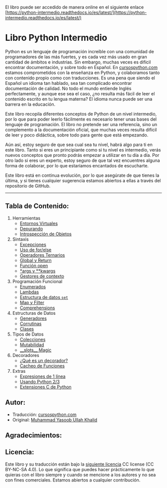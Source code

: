 El libro puede ser accedido de manera online en el siguiente enlace [https://python-intermedio.readthedocs.io/es/latest/](https://python-intermedio.readthedocs.io/es/latest/)

Libro Python Intermedio
===================

Python es un lenguaje de programación increíble con una comunidad de programadores de las más fuertes, y es cada vez más usado en gran cantidad de ámbitos e industrias. Sin embargo, muchas veces es difícil encontrar documentación, y sobre todo en Español. En [cursospython.com](https://www.cursospython.com) estamos comprometidos con la enseñanza en Python, y colaboramos tanto con contenido propio como con traducciones. Es una pena que siendo el Español un idioma tan hablado, sea tan complicado encontrar documentación de calidad. No todo el mundo entiende Inglés perfectamente, y aunque ese sea el caso, ¿no resulta más fácil de leer el contenido escrito en tu lengua materna? El idioma nunca puede ser una barrera en la educación.

Este libro recopila diferentes conceptos de Python de un nivel intermedio, por lo que para poder leerlo fácilmente es necesario tener unas bases del lenguaje de programación. El libro no pretende ser una referencia, sino un complemento a la documentación oficial, que muchas veces resulta difícil de leer y poco didáctica, sobre todo para gente que está empezando.

Aún así, estoy seguro de que sea cual sea tu nivel, habrá algo para ti en este libro. Tanto si eres un principiante como si tu nivel es intermedio, verás nuevos conceptos que pronto podrás empezar a utilizar en tu día a día. Por otro lado si eres un experto, estoy seguro de que tal vez encuentres alguna forma de colaborar, por lo que estaríamos encantados de escucharte.

Este libro está en continua evolución, por lo que asegúrate de que tienes la última, y si tienes cualquier sugerencia estamos abiertos a ellas a través del repositorio de GitHub.

-------------------

Tabla de Contenido:
------------------
1) Herramientas
    - [Entornos Virtuales](virtual_environment.rst)
    - [Depurando](debugging.rst)
    - [Introspección de Objetos](object_introspection.rst)
2) Sintaxis
    - [Excepciones](exceptions.rst)
    - [Uso de for/else](for_-_else.rst)
    - [Operadores Ternarios](ternary_operators.rst)
    - [Global y Return](global_&_return.rst)
    - [Función open](open_function.rst)
    - [\*args y \*\*kwargs](args_and_kwargs.rst)
    - [Gestores de contexto](context_managers.rst)
3) Programación Funcional
    - [Enumerados](enumerate.rst)
    - [Lambdas](lambdas.rst)
    - [Estructura de datos ``set``](set_-_data_structure.rst)
    - [Map y Filter](map_filter.rst)
    - [Comprehensions](comprehensions.rst)
4) Estructuras de Datos
    - [Generadores](generators.rst)
    - [Corrutinas](coroutines.rst)
    - [Clases](classes.rst)
5) Tipos de Datos
    - [Colecciones](collections.rst)
    - [Mutabilidad](mutation.rst)
    - [\_\_slots\_\_ Magic](__slots__magic.rst)
6) Decoradores
    - [¿Qué es un decorador?](decorators.rst)
    - [Cacheo de Funciones](function_caching.rst)
7) Extras
    - [Expresiones de 1 línea](one_liners.rst)
    - [Usando Python 2/3](targeting_python_2_3.rst)
    - [Extensiones C de Python](python_c_extension.rst)

Autor:
------

- Traducción: [cursospython.com](https://www.cursospython.com)
- Original: [Muhammad Yasoob Ullah Khalid](https://github.com/yasoob)

Agradecimientos:
----------------


Licencia:
-------

Este libro y su traducción están bajo la [siguiente licencia](http://creativecommons.org/licenses/by-nc-sa/4.0/) CC license (CC BY-NC-SA 4.0). Lo que significa que puedes hacer prácticamente lo que quieras con el libro siempre y cuando se mencione a los autores y no sea con fines comerciales. Estamos abiertos a cualquier contribución.
